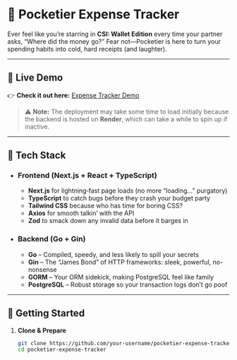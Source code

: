 # 🏦 Pocketier Expense Tracker

Ever feel like you’re starring in **CSI: Wallet Edition** every time your partner asks, “Where did the money go?” Fear not—Pocketier is here to turn your spending habits into cold, hard receipts (and laughter).

---

## 🚀 Live Demo  
👉 **Check it out here:** [Expense Tracker Demo](https://expense-tracker-demo-five.vercel.app)  

> ⚠️ **Note:** The deployment may take some time to load initially because the backend is hosted on **Render**, which can take a while to spin up if inactive.  

---  

## 🧰 Tech Stack  

- ### Frontend (Next.js + React + TypeScript)  
  - **Next.js** for lightning‑fast page loads (no more “loading…” purgatory)  
  - **TypeScript** to catch bugs before they crash your budget party  
  - **Tailwind CSS** because who has time for boring CSS?  
  - **Axios** for smooth talkin’ with the API  
  - **Zod** to smack down any invalid data before it barges in  

- ### Backend (Go + Gin)  
  - **Go** – Compiled, speedy, and less likely to spill your secrets  
  - **Gin** – The “James Bond” of HTTP frameworks: sleek, powerful, no-nonsense  
  - **GORM** – Your ORM sidekick, making PostgreSQL feel like family  
  - **PostgreSQL** – Robust storage so your transaction logs don’t go poof  

---

## 🚦 Getting Started

1. **Clone & Prepare**  
   ```bash
   git clone https://github.com/your-username/pocketier-expense-tracker.git
   cd pocketier-expense-tracker
